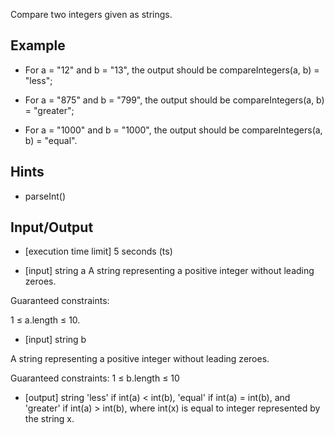 Compare two integers given as strings.

## Example

* For a = "12" and b = "13", the output should be compareIntegers(a, b) = "less";

* For a = "875" and b = "799", the output should be compareIntegers(a, b) = "greater";

* For a = "1000" and b = "1000", the output should be compareIntegers(a, b) = "equal".

## Hints

* parseInt()

## Input/Output

* [execution time limit] 5 seconds (ts)

* [input] string a A string representing a positive integer without leading zeroes.

Guaranteed constraints:

1 ≤ a.length ≤ 10.

* [input] string b

A string representing a positive integer without leading zeroes.

Guaranteed constraints: 1 ≤ b.length ≤ 10

* [output] string 'less' if int(a) < int(b), 'equal' if int(a) = int(b), and 'greater' if int(a) > int(b), where int(x) is equal to integer represented by the string x.